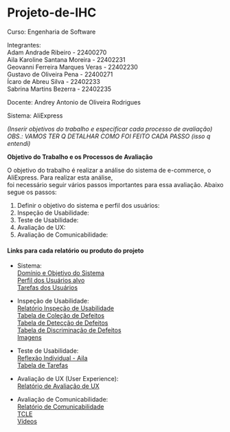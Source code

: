 # Projeto-de-IHC

Curso: Engenharia de Software<br/>

Integrantes:<br/>
Adam Andrade Ribeiro - 22400270<br/>
Aila Karoline Santana Moreira - 22402231<br/>
Geovanni Ferreira Marques Veras - 22402230<br/>
Gustavo de Oliveira Pena - 22400271<br/>
Ícaro de Abreu Silva - 22402233<br/>
Sabrina Martins Bezerra - 22402235<br/>

Docente: Andrey Antonio de Oliveira Rodrigues<br/>

Sistema: AliExpress<br/>

*(Inserir objetivos do trabalho e especificar cada processo de avaliação)*<br/>
*OBS.: VAMOS TER Q DETALHAR COMO FOI FEITO CADA PASSO (isso q entendi)* <br/>

**Objetivo do Trabalho e os Processos de Avaliação**<br/>

O objetivo do trabalho é realizar a análise do sistema de e-commerce, o AliExpress. Para realizar esta análise,<br/>
foi necessário seguir vários passos importantes para essa avaliação. Abaixo segue os passos:<br/>

1. Definir o objetivo do sistema e perfil dos usuários: <br/>
2. Inspeção de Usabilidade: <br/>
3. Teste de Usabilidade: <br/>
4. Avaliação de UX: <br/>
5. Avaliação de Comunicabilidade: <br/>

#### Links para cada relatório ou produto do projeto<br/>
- Sistema:<br/>
[Domínio e Objetivo do Sistema](https://github.com/GizmoSharim/Projeto-de-IHC/blob/e1edcfc007879215a33ba1b8ab8ad89c2d0ed4ef/docs/sistema/dominio_objetivo_sistema.md)<br/>
[Perfil dos Usuários alvo](https://github.com/GizmoSharim/Projeto-de-IHC/blob/e1edcfc007879215a33ba1b8ab8ad89c2d0ed4ef/docs/sistema/perfil_usuarios_alvo.md)<br/>
[Tarefas dos Usuários](https://github.com/GizmoSharim/Projeto-de-IHC/blob/e1edcfc007879215a33ba1b8ab8ad89c2d0ed4ef/docs/sistema/tarefas_usuarios.md)<br/>

- Inspeção de Usabilidade:<br/>
[Relatório Inspeção de Usabilidade](https://github.com/GizmoSharim/Projeto-de-IHC/blob/8334c3985133afcfacc9c4cad4d2bcdbb0429e5c/docs/inspecao_usabilidade/relatorio_inspecao.md)<br/>
[Tabela de Coleção de Defeitos](https://github.com/GizmoSharim/Projeto-de-IHC/blob/ecc71ef8c41582c44fe114050aa52a704f601be2/docs/inspecao_usabilidade/tabela_colecao.md)<br/>
[Tabela de Detecção de Defeitos](https://github.com/GizmoSharim/Projeto-de-IHC/blob/8334c3985133afcfacc9c4cad4d2bcdbb0429e5c/docs/inspecao_usabilidade/tabela_deteccao.md)<br/>
[Tabela de Discriminação de Defeitos](https://github.com/GizmoSharim/Projeto-de-IHC/blob/8334c3985133afcfacc9c4cad4d2bcdbb0429e5c/docs/inspecao_usabilidade/tabela_discriminacao.md)<br/>
[Imagens]()<br/>

- Teste de Usabilidade:<br/>
[Reflexão Individual - Aila](https://github.com/GizmoSharim/Projeto-de-IHC/blob/8334c3985133afcfacc9c4cad4d2bcdbb0429e5c/docs/teste_usabilidade/reflexao_individual.md)<br/>
[Tabela de Tarefas](https://github.com/GizmoSharim/Projeto-de-IHC/blob/8334c3985133afcfacc9c4cad4d2bcdbb0429e5c/docs/teste_usabilidade/tabela_tarefas.md)<br/>

- Avaliação de UX (User Experience):<br/>
[Relatório de Avaliação de UX](https://github.com/GizmoSharim/Projeto-de-IHC/blob/e1edcfc007879215a33ba1b8ab8ad89c2d0ed4ef/docs/avaliacao_ux/relatorio_avaliacao_ux.md)<br/>

- Avaliação de Comunicabilidade:<br/>
[Relatório de Comunicabilidade](https://github.com/GizmoSharim/Projeto-de-IHC/blob/e1edcfc007879215a33ba1b8ab8ad89c2d0ed4ef/docs/avaliacao_comunicabilidade/relatorio_comunicabilidade.md)<br/>
[TCLE]()<br/>
[Vídeos]()<br/>


[]()<br/>
[]()<br/>
[]()<br/>
[]()<br/>
[]()<br/>
[]()<br/>
[]()<br/>
[]()<br/>
[]()<br/>



